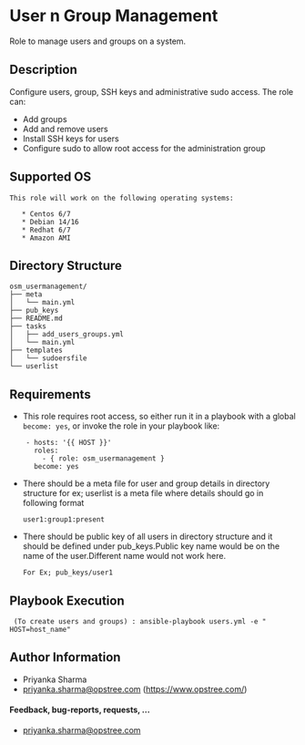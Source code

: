 User n Group Management
=========
Role to manage users and groups on a system.

## Description

Configure users, group, SSH keys and administrative sudo access. The role can:

* Add groups
* Add and remove users
* Install SSH keys for users
* Configure sudo to allow root access for the administration group

Supported OS
------------

```
This role will work on the following operating systems:

   * Centos 6/7
   * Debian 14/16
   * Redhat 6/7
   * Amazon AMI
```

## Directory Structure
```
osm_usermanagement/
├── meta
│   └── main.yml
├── pub_keys
├── README.md
├── tasks
│   ├── add_users_groups.yml
│   └── main.yml
├── templates
│   └── sudoersfile
└── userlist
```

## Requirements

* This role requires root access, so either run it in a playbook with a global `become: yes`, or invoke the role in your playbook like:

```
    - hosts: '{{ HOST }}'
      roles:
        - { role: osm_usermanagement } 
      become: yes
```

* There should be a meta file for user and group details in directory structure for ex; userlist is a meta file where details should go in following format

  ```
  user1:group1:present
  
  ```
 
* There should be public key of all users in directory structure and it should be defined under pub_keys.Public key name would be on the name of the user.Different name would not work here. 

   ```
   For Ex; pub_keys/user1
   
   ```

Playbook Execution
----------------
 
 ```  (To create users and groups) : ansible-playbook users.yml -e " HOST=host_name" ```

## Author Information

* Priyanka Sharma
* priyanka.sharma@opstree.com
(https://www.opstree.com/)

#### Feedback, bug-reports, requests, ...

* priyanka.sharma@opstree.com


